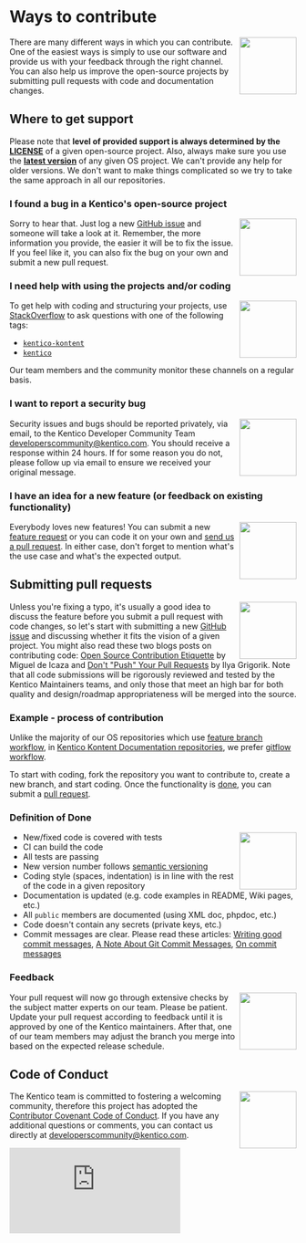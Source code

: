 # Ways to contribute
<img align="right" width="100" height="100" src="https://i.imgur.com/PYTV0jP.png">

There are many different ways in which you can contribute. One of the easiest ways is simply to use our software and provide us with your feedback through the right channel. You can also help us improve the open-source projects by submitting pull requests with code and documentation changes.

## Where to get support
Please note that **level of provided support is always determined by the [LICENSE](LICENSE.md)** of a given open-source project. Also, always make sure you use the **[latest version](../../releases)** of any given OS project. We can't provide any help for older versions. We don't want to make things complicated so we try to take the same approach in all our repositories.

### I found a bug in a Kentico's open-source project
<img align="right" width="100" height="100" src="https://i.imgur.com/TYIQdpv.png">

Sorry to hear that. Just log a new [GitHub issue](../../issues) and someone will take a look at it. Remember, the more information you provide, the easier it will be to fix the issue. If you feel like it, you can also fix the bug on your own and submit a new pull request.

### I need help with using the projects and/or coding
<img align="right" width="100" height="100" src="https://cdn.sstatic.net/Sites/stackoverflow/company/img/logos/so/so-icon.svg">

To get help with coding and structuring your projects, use [StackOverflow](https://stackoverflow.com/) to ask questions with one of the following tags:
- [`kentico-kontent`](https://stackoverflow.com/questions/tagged/kentico-kontent)
- [`kentico`](https://stackoverflow.com/questions/tagged/kentico)

Our team members and the community monitor these channels on a regular basis.

### I want to report a security bug
<img align="right" width="100" height="100" src="https://i.imgur.com/z82nnJB.png">

Security issues and bugs should be reported privately, via email, to the Kentico Developer Community Team developerscommunity@kentico.com. You should receive a response within 24 hours. If for some reason you do not, please follow up via email to ensure we received your original message.


### I have an idea for a new feature (or feedback on existing functionality)
<img align="right" width="100" height="100" src="https://i.imgur.com/rUFkyPy.png">

Everybody loves new features! You can submit a new [feature request](../../issues) or you can code it on your own and [send us a pull request](#submitting-pull-requests). In either case, don't forget to mention what's the use case and what's the expected output.


## Submitting pull requests
<img align="right" width="100" height="100" src="https://i.imgur.com/aSeiliy.png">

Unless you're fixing a typo, it's usually a good idea to discuss the feature before you submit a pull request with code changes, so let's start with submitting a new [GitHub issue](../../issues) and discussing whether it fits the vision of a given project.
You might also read these two blogs posts on contributing code: [Open Source Contribution Etiquette](http://tirania.org/blog/archive/2010/Dec-31.html) by Miguel de Icaza and [Don't "Push" Your Pull Requests](https://www.igvita.com/2011/12/19/dont-push-your-pull-requests/) by Ilya Grigorik. Note that all code submissions will be rigorously reviewed and tested by the Kentico Maintainers teams, and only those that meet an high bar for both quality and design/roadmap appropriateness will be merged into the source.


### Example - process of contribution
Unlike the majority of our OS repositories which use [feature branch workflow](https://www.atlassian.com/git/tutorials/comparing-workflows/feature-branch-workflow), in [Kentico Kontent Documentation repositories](https://github.com/Kentico?utf8=%E2%9C%93&q=kentico-kontent-docs), we prefer [gitflow workflow](https://www.atlassian.com/git/tutorials/comparing-workflows/gitflow-workflow).

To start with coding, fork the repository you want to contribute to, create a new branch, and start coding. Once the functionality is [done](#Definition-of-Done), you can submit a [pull request](https://help.github.com/articles/about-pull-requests/).

### Definition of Done
<img align="right" width="100" height="100" src="https://i.imgur.com/g82Ohdv.png">

- New/fixed code is covered with tests
- CI can build the code
- All tests are passing
- New version number follows [semantic versioning](https://semver.org/)
- Coding style (spaces, indentation) is in line with the rest of the code in a given repository
- Documentation is updated (e.g. code examples in README, Wiki pages, etc.)
- All `public` members are documented (using XML doc, phpdoc, etc.)
- Code doesn't contain any secrets (private keys, etc.)
- Commit messages are clear. Please read these articles: [Writing good commit messages](https://github.com/erlang/otp/wiki/Writing-good-commit-messages), [A Note About Git Commit Messages](https://tbaggery.com/2008/04/19/a-note-about-git-commit-messages.html), [On commit messages](https://who-t.blogspot.com/2009/12/on-commit-messages.html)


### Feedback
<img align="right" width="100" height="100" src="https://i.imgur.com/ZQfNzJJ.png">

Your pull request will now go through extensive checks by the subject matter experts on our team. Please be patient. Update your pull request according to feedback until it is approved by one of the Kentico maintainers. After that, one of our team members may adjust the branch you merge into based on the expected release schedule.


## Code of Conduct
<img align="right" width="100" height="100" src="https://i.imgur.com/cObdKQy.png">

The Kentico team is committed to fostering a welcoming community, therefore this project has adopted the [Contributor Covenant Code of Conduct](CODE_OF_CONDUCT.md). If you have any additional questions or comments, you can contact us directly at developerscommunity@kentico.com.

![Analytics](https://kentico-ga-beacon.azurewebsites.net/api/UA-69014260-4/Kentico/Home/master/CONTRIBUTING.md?pixel)
